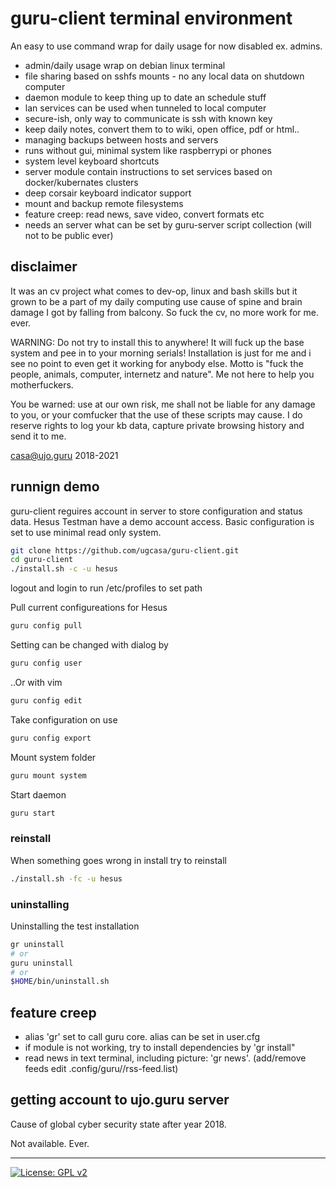 # guru-client terminal environment

An easy to use command wrap for daily usage for now disabled ex. admins.

- admin/daily usage wrap on debian linux terminal
- file sharing based on sshfs mounts - no any local data on shutdown computer
- daemon module to keep thing up to date an schedule stuff
- lan services can be used when tunneled to local computer
- secure-ish, only way to communicate is ssh with known key
- keep daily notes, convert them to to wiki, open office, pdf or html..
- managing backups between hosts and servers
- runs without gui, minimal system like raspberrypi or phones
- system level keyboard shortcuts
- server module contain instructions to set services based on docker/kubernates clusters
- deep corsair keyboard indicator support
- mount and backup remote filesystems
- feature creep: read news, save video, convert formats etc
- needs an server what can be set by guru-server script collection (will not to be public ever)


## disclaimer

It was an cv project what comes to dev-op, linux and bash skills but it grown to be a part of my daily computing use cause of spine and brain damage I got by falling from balcony. So fuck the cv, no more work for me. ever.

WARNING: Do not try to install this to anywhere! It will fuck up the base system and pee in to your morning serials! Installation is just for me and i see no point to even get it working for anybody else.
Motto is "fuck the people, animals, computer, internetz and nature". Me not here to help you motherfuckers.

You be warned: use at our own risk, me shall not be liable for any damage to you, or your comfucker that the use of these scripts may cause. I do reserve rights to log your kb data, capture private browsing history and send it to me.

casa@ujo.guru 2018-2021


## runnign demo

guru-client reguires account in server to store configuration and status data.
Hesus Testman have a demo account access.
Basic configuration is set to use minimal read only system.

```bash
git clone https://github.com/ugcasa/guru-client.git
cd guru-client
./install.sh -c -u hesus
```

logout and login to run /etc/profiles to set path

Pull current configureations for Hesus
```bash
guru config pull
```

Setting can be changed with dialog by
```bash
guru config user
```

..Or with vim
```bash
guru config edit
```

Take configuration on use
```bash
guru config export
```

Mount system folder
```bash
guru mount system
```

Start daemon
```bash
guru start
```

### reinstall

When something goes wrong in install try to reinstall

```bash
./install.sh -fc -u hesus
```

### uninstalling

Uninstalling the test installation

```bash
gr uninstall
# or
guru uninstall
# or
$HOME/bin/uninstall.sh
```

## feature creep

- alias 'gr' set to call guru core. alias can be set in user.cfg
- if module is not working, try to install dependencies by 'gr <module> install"
- read news in text terminal, including picture: 'gr news'. (add/remove feeds edit .config/guru/<user>/rss-feed.list)





## getting account to ujo.guru server

Cause of global cyber security state after year 2018.

Not available.
Ever.




----

[![License: GPL v2](https://img.shields.io/badge/License-GPL%20v2-blue.svg)](https://www.gnu.org/licenses/old-licenses/gpl-2.0.en.html)
